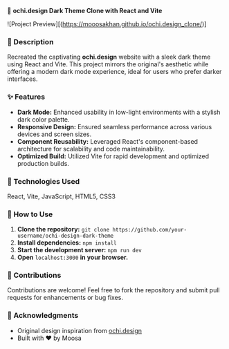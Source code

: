 🌙 **ochi.design Dark Theme Clone with React and Vite**

![Project Preview][(https://mooosakhan.github.io/ochi.design_clone/)]

### 🌟 Description
Recreated the captivating **ochi.design** website with a sleek dark theme using React and Vite. This project mirrors the original's aesthetic while offering a modern dark mode experience, ideal for users who prefer darker interfaces.

### ✨ Features
- **Dark Mode:** Enhanced usability in low-light environments with a stylish dark color palette.
- **Responsive Design:** Ensured seamless performance across various devices and screen sizes.
- **Component Reusability:** Leveraged React's component-based architecture for scalability and code maintainability.
- **Optimized Build:** Utilized Vite for rapid development and optimized production builds.

### 🚀 Technologies Used
React, Vite, JavaScript, HTML5, CSS3

### 📝 How to Use
1. **Clone the repository:** `git clone https://github.com/your-username/ochi-design-dark-theme`
2. **Install dependencies:** `npm install`
3. **Start the development server:** `npm run dev`
4. **Open** `localhost:3000` **in your browser.**

### 🤝 Contributions
Contributions are welcome! Feel free to fork the repository and submit pull requests for enhancements or bug fixes.

### 🙏 Acknowledgments
- Original design inspiration from [ochi.design](https://ochi.design)
- Built with ❤️ by Moosa
